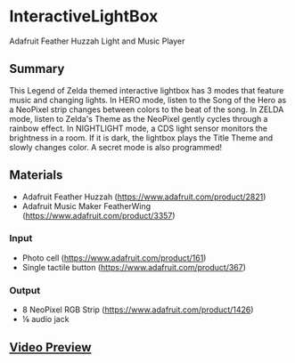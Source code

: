 # InteractiveLightBox
Adafruit Feather Huzzah Light and Music Player

## Summary
This Legend of Zelda themed interactive lightbox has 3 modes that feature music and changing lights. In HERO mode, listen to the Song of the Hero as a NeoPixel strip changes between colors to the beat of the song. In ZELDA mode, listen to Zelda's Theme as the NeoPixel gently cycles through a rainbow effect. In NIGHTLIGHT mode, a CDS light sensor monitors the brightness in a room. If it is dark, the lightbox plays the Title Theme and slowly changes color. A secret mode is also programmed!

## Materials
* Adafruit Feather Huzzah (https://www.adafruit.com/product/2821)
* Adafruit Music Maker FeatherWing (https://www.adafruit.com/product/3357)

### Input
* Photo cell (https://www.adafruit.com/product/161)
* Single tactile button (https://www.adafruit.com/product/367)
### Output
* 8 NeoPixel RGB Strip (https://www.adafruit.com/product/1426)
* ⅛ audio jack

## [Video Preview](https://vimeo.com/262429159)
